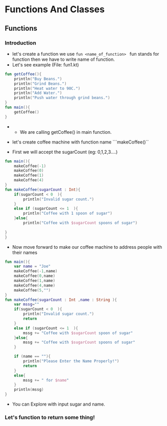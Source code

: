# Functions And Classes
## Functions
### Introduction
- let's create a function we use ```fun <name_of_function> ``` fun stands for function then  we have to write name of function.
- Let's see example (File: fun1.kt)
```kotlin
fun getCoffee(){
    println("Buy Beans.")
    println("Grind Beans.")
    println("Heat water to 90C.")
    println("Add Water.")
    println("Push water through grind beans.")
}
fun main(){
    getCoffee()
}
``` 
- - We are calling getCoffee() in main function.

- let's create coffee machine with function name ```makeCoffee()``
- First we will accept the sugarCount (eg: 0,1,2,3....)
```kotlin
fun main(){
    makeCoffee(-1)
    makeCoffee(0)
    makeCoffee(1)
    makeCoffee(4)
}
fun makeCoffee(sugarCount : Int){
    if(sugarCount < 0  ){
        println("Invalid sugar count.")
    }
    else if (sugarCount <= 1  ){
        println("Coffee with 1 spoon of sugar")
    }else{
        println("Coffee with $sugarCount spoons of sugar")
    
}
}
```

- Now move forward to make our coffee machine to address people with their names

```kotlin
fun main(){
    var name = "Joe"
    makeCoffee(-1,name)
    makeCoffee(0,name)
    makeCoffee(1,name)
    makeCoffee(4,name)
    makeCoffee(5,"")
}
fun makeCoffee(sugarCount : Int ,name : String ){
    var mssg=""
    if(sugarCount < 0  ){
        println("Invalid sugar count.")
        return
    }
    else if (sugarCount <= 1  ){
        mssg += "Coffee with $sugarCount spoon of sugar"
    }else{
        mssg += "Coffee with $sugarCount spoons of sugar"
    }

    if (name == ""){
        println("Please Enter the Name Properly!")
        return
    }
    else{
        mssg += " for $name"
    }
    println(mssg)
}
```

- You can Explore with input sugar and name.

### Let's function to return some thing!
